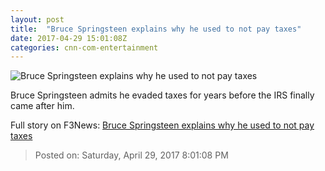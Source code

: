 ```yaml
---
layout: post
title:  "Bruce Springsteen explains why he used to not pay taxes"
date: 2017-04-29 15:01:08Z
categories: cnn-com-entertainment
---
```


![Bruce Springsteen explains why he used to not pay taxes](http://i2.cdn.cnn.com/cnnnext/dam/assets/170429102632-bruce-springsteen-tom-hanks-super-tease.jpg)

Bruce Springsteen admits he evaded taxes for years before the IRS finally came after him.


Full story on F3News: [Bruce Springsteen explains why he used to not pay taxes](http://www.f3nws.com/n/XdCbNF)

> Posted on: Saturday, April 29, 2017 8:01:08 PM

